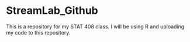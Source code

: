 # StreamLab_Github

This is a repository for my STAT 408 class. I will be using R and uploading my code to this repository. 
